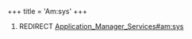 +++
title = 'Am:sys'
+++

1.  REDIRECT
    [Application_Manager_Services#am:sys](Application_Manager_Services#am:sys "wikilink")

